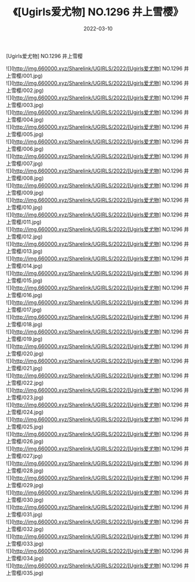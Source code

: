 ﻿---
layout: post
title:  《[Ugirls爱尤物] NO.1296 井上雪樱》
date:   2022-03-10
img: http://img.660000.xyz/Sharelink/UGIRLS/2022/[Ugirls爱尤物] NO.1296 井上雪樱/000.jpg
categories: [美女, 清纯, 唯美]
---

[Ugirls爱尤物] NO.1296 井上雪樱

 ![](http://img.660000.xyz/Sharelink/UGIRLS/2022/[Ugirls爱尤物] NO.1296 井上雪樱/001.jpg) <br>![](http://img.660000.xyz/Sharelink/UGIRLS/2022/[Ugirls爱尤物] NO.1296 井上雪樱/002.jpg) <br>![](http://img.660000.xyz/Sharelink/UGIRLS/2022/[Ugirls爱尤物] NO.1296 井上雪樱/003.jpg) <br>![](http://img.660000.xyz/Sharelink/UGIRLS/2022/[Ugirls爱尤物] NO.1296 井上雪樱/004.jpg) <br>![](http://img.660000.xyz/Sharelink/UGIRLS/2022/[Ugirls爱尤物] NO.1296 井上雪樱/005.jpg) <br>![](http://img.660000.xyz/Sharelink/UGIRLS/2022/[Ugirls爱尤物] NO.1296 井上雪樱/006.jpg) <br>![](http://img.660000.xyz/Sharelink/UGIRLS/2022/[Ugirls爱尤物] NO.1296 井上雪樱/007.jpg) <br>![](http://img.660000.xyz/Sharelink/UGIRLS/2022/[Ugirls爱尤物] NO.1296 井上雪樱/008.jpg) <br>![](http://img.660000.xyz/Sharelink/UGIRLS/2022/[Ugirls爱尤物] NO.1296 井上雪樱/009.jpg) <br>![](http://img.660000.xyz/Sharelink/UGIRLS/2022/[Ugirls爱尤物] NO.1296 井上雪樱/010.jpg) <br>![](http://img.660000.xyz/Sharelink/UGIRLS/2022/[Ugirls爱尤物] NO.1296 井上雪樱/011.jpg) <br>![](http://img.660000.xyz/Sharelink/UGIRLS/2022/[Ugirls爱尤物] NO.1296 井上雪樱/012.jpg) <br>![](http://img.660000.xyz/Sharelink/UGIRLS/2022/[Ugirls爱尤物] NO.1296 井上雪樱/013.jpg) <br>![](http://img.660000.xyz/Sharelink/UGIRLS/2022/[Ugirls爱尤物] NO.1296 井上雪樱/014.jpg) <br>![](http://img.660000.xyz/Sharelink/UGIRLS/2022/[Ugirls爱尤物] NO.1296 井上雪樱/015.jpg) <br>![](http://img.660000.xyz/Sharelink/UGIRLS/2022/[Ugirls爱尤物] NO.1296 井上雪樱/016.jpg) <br>![](http://img.660000.xyz/Sharelink/UGIRLS/2022/[Ugirls爱尤物] NO.1296 井上雪樱/017.jpg) <br>![](http://img.660000.xyz/Sharelink/UGIRLS/2022/[Ugirls爱尤物] NO.1296 井上雪樱/018.jpg) <br>![](http://img.660000.xyz/Sharelink/UGIRLS/2022/[Ugirls爱尤物] NO.1296 井上雪樱/019.jpg) <br>![](http://img.660000.xyz/Sharelink/UGIRLS/2022/[Ugirls爱尤物] NO.1296 井上雪樱/020.jpg) <br>![](http://img.660000.xyz/Sharelink/UGIRLS/2022/[Ugirls爱尤物] NO.1296 井上雪樱/021.jpg) <br>![](http://img.660000.xyz/Sharelink/UGIRLS/2022/[Ugirls爱尤物] NO.1296 井上雪樱/022.jpg) <br>![](http://img.660000.xyz/Sharelink/UGIRLS/2022/[Ugirls爱尤物] NO.1296 井上雪樱/023.jpg) <br>![](http://img.660000.xyz/Sharelink/UGIRLS/2022/[Ugirls爱尤物] NO.1296 井上雪樱/024.jpg) <br>![](http://img.660000.xyz/Sharelink/UGIRLS/2022/[Ugirls爱尤物] NO.1296 井上雪樱/025.jpg) <br>![](http://img.660000.xyz/Sharelink/UGIRLS/2022/[Ugirls爱尤物] NO.1296 井上雪樱/026.jpg) <br>![](http://img.660000.xyz/Sharelink/UGIRLS/2022/[Ugirls爱尤物] NO.1296 井上雪樱/027.jpg) <br>![](http://img.660000.xyz/Sharelink/UGIRLS/2022/[Ugirls爱尤物] NO.1296 井上雪樱/028.jpg) <br>![](http://img.660000.xyz/Sharelink/UGIRLS/2022/[Ugirls爱尤物] NO.1296 井上雪樱/029.jpg) <br>![](http://img.660000.xyz/Sharelink/UGIRLS/2022/[Ugirls爱尤物] NO.1296 井上雪樱/030.jpg) <br>![](http://img.660000.xyz/Sharelink/UGIRLS/2022/[Ugirls爱尤物] NO.1296 井上雪樱/031.jpg) <br>![](http://img.660000.xyz/Sharelink/UGIRLS/2022/[Ugirls爱尤物] NO.1296 井上雪樱/032.jpg) <br>![](http://img.660000.xyz/Sharelink/UGIRLS/2022/[Ugirls爱尤物] NO.1296 井上雪樱/033.jpg) <br>![](http://img.660000.xyz/Sharelink/UGIRLS/2022/[Ugirls爱尤物] NO.1296 井上雪樱/034.jpg) <br>![](http://img.660000.xyz/Sharelink/UGIRLS/2022/[Ugirls爱尤物] NO.1296 井上雪樱/035.jpg) <br>